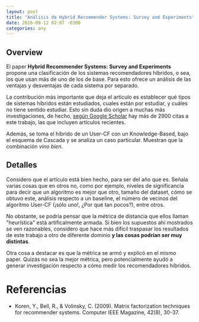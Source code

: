 ```yaml
---
layout: post
title: "Análisis de Hybrid Recommender Systems: Survey and Experiments"
date: 2016-09-12 02:07 -0300
categories: any
---
```


## Overview

El paper **Hybrid Recommender Systems: Survey and Experiments** propone una clasificación de los sistemas recomendadores híbridos, o sea, los que usan más de uno de los de base. Para esto ofrece un análisis de las ventajas y desventajas de cada sistema por separado.

La contribución más importante que deja el artículo es establecer qué tipos de sistemas híbridos están estudiados, cuales están por estudiar, y cuáles no tiene sentido estudiar. Esto sin duda dio origen a muchas más investigaciones, de hecho, [según Google Scholar](https://scholar.google.com/scholar?hl=es&q=Hybrid+Recommender+Systems%3A+Survey+and+Experiments&btnG=&lr=) hay más de 2900 citas a este trabajo, las que incluyen artículos recientes.

Además, se toma el híbrido de un User-CF con un Knowledge-Based, bajo el esquema de Cascada y se analiza un caso particular. Muestran que la combinación *vino bien*.

## Detalles

Considero que el artículo está bien hecho, para ser del año que es. Señala varias cosas que en otros no, como por ejemplo, niveles de significancia para decir que un algoritmo es mejor que otro, tamaño del dataset, cómo se obtuvo este, análisis respecto a un baseline, el número de vecinos del algoritmo User-CF (¡sólo uno!, ¿Por qué tan pocos?), entre otros.

No obstante, se podría pensar que la métrica de distancia que ellos llaman "heurística" está artificalmente armada. Si bien los supuestos ahí mostrados se ven razonables, considero que hace más difícil traspasar los resultados de este trabajo a otro de diferente dominio **y las cosas podrían ser muy distintas**.

Otra cosa a destacar es que la métrica se armó y explicó en el mismo paper. Quizás no sea la mejor métrica, pero potencialmente ayudó a generar investigación respecto a cómo medir los recomendadores híbridos.

# Referencias

- Koren, Y., Bell, R., & Volinsky, C. (2009). Matrix factorization techniques for recommender systems. Computer IEEE Magazine, 42(8), 30-37.
